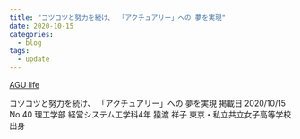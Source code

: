 ```yaml
---
title: "コツコツと努力を続け、 「アクチュアリー」への 夢を実現"
date: 2020-10-15
categories:
  - blog
tags:
  - update
---
```


[AGU life](https://life.a01.aoyama.ac.jp/interview/332)

コツコツと努力を続け、 「アクチュアリー」への 夢を実現
掲載日 2020/10/15
No.40
理工学部
経営システム工学科4年
猿渡 祥子
東京・私立共立女子高等学校出身